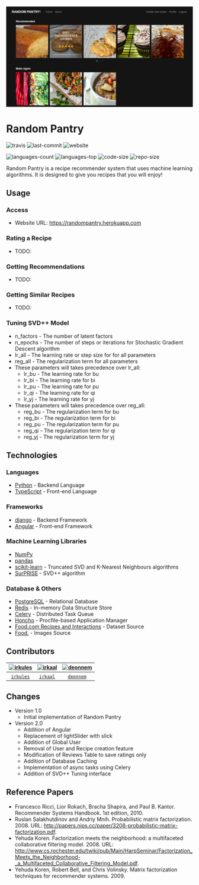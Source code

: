 
![randompantry](./randompantry.png)


# Random Pantry

![travis](https://img.shields.io/travis/com/irkules/randompantry)
![last-commit](https://img.shields.io/github/last-commit/irkules/randompantry)
![website](https://img.shields.io/website?url=https%3A%2F%2Frandompantry.herokuapp.com)

![languages-count](https://img.shields.io/github/languages/count/irkules/randompantry)
![languages-top](https://img.shields.io/github/languages/top/irkules/randompantry)
![code-size](https://img.shields.io/github/languages/code-size/irkules/randompantry)
![repo-size](https://img.shields.io/github/repo-size/irkules/randompantry)


Random Pantry is a recipe recommender system that uses machine learning algorithms. It is designed to give you recipes that you will enjoy!


## Usage

### Access
- Website URL: https://randompantry.herokuapp.com

### Rating a Recipe
- TODO:

### Getting Recommendations
- TODO:

### Getting Similar Recipes
- TODO:

### Tuning SVD++ Model
- n_factors - The number of latent factors
- n_epochs - The number of steps or iterations for Stochastic Gradient Descent algorithm
- lr_all - The learning rate or step size for for all parameters
- reg_all - The regularization term for all parameters
- These parameters will takes precedence over lr_all:
    - lr_bu - The learning rate for bu
    - lr_bi - The learning rate for bi
    - lr_pu - The learning rate for pu
    - lr_qi - The learning rate for qi
    - lr_yj - The learning rate for yj
- These parameters will takes precedence over reg_all:
    - reg_bu - The regularization term for bu
    - reg_bi - The regularization term for bi
    - reg_pu - The regularization term for pu
    - reg_qi - The regularization term for qi
    - reg_yj - The regularization term for yj

## Technologies
### Languages
* [Python](https://www.python.org) - Backend Language
* [TypeScript](https://www.typescriptlang.org/) - Front-end Language

### Frameworks
* [django](https://www.djangoproject.com/) - Backend Framework
* [Angular](https://angular.io/) - Front-end Framework

### Machine Learning Libraries
* [NumPy](https://numpy.org/)
* [pandas](https://pandas.pydata.org/)
* [scikit-learn](https://scikit-learn.org) - Truncated SVD and K-Nearest Neighbours algorithms
* [SurPRISE](http://surpriselib.com/) - SVD++ algorithm


### Database & Others
* [PostgreSQL](https://www.postgresql.org/) - Relational Database
* [Redis](https://redis.io/) - In-memory Data Structure Store
* [Celery](http://www.celeryproject.org) - Distributed Task Queue
* [Honcho](https://honcho.readthedocs.io/en/latest/) - Procfile-based Application Manager
* [Food.com Recipes and Interactions](https://www.kaggle.com/shuyangli94/food-com-recipes-and-user-interactions) - Dataset Source
* [Food.](https://www.food.com/) - Images Source


## Contributors
| [![irkules](https://avatars0.githubusercontent.com/u/55762386?s=400&v=4)](https://github.com/irkules) | [![irkaal](https://avatars0.githubusercontent.com/u/45277297?s=460&u=655fe8d05bb92cf2bad01027b304227e724a154b&v=4)](https://github.com/irkaal) | [![deonnem](https://avatars3.githubusercontent.com/u/42830094?s=460&v=4)](https://github.com/deonnem) |
| :-: | :-: | :-: |
| [`irkules`](http://github.com/irkules) | [`irkaal`](http://github.com/irkaal) | [`deonnem`](http://github.com/deonnem) |


## Changes
- Version 1.0
    - Initial implementation of Random Pantry
- Version 2.0
    - Addition of Angular
    - Replacement of lightSlider with slick
    - Addition of Global User
    - Removal of User and Recipe creation feature
    - Modification of Reviews Table to save ratings only
    - Addition of Database Caching
    - Implementation of async tasks using Celery
    - Addition of SVD++ Tuning interface


## Reference Papers
- Francesco Ricci, Lior Rokach, Bracha Shapira, and Paul B. Kantor. Recommender Systems Handbook. 1st edition, 2010.
- Ruslan Salakhutdinov and Andriy Mnih. Probabilistic matrix factorization. 2008. URL: http://papers.nips.cc/paper/3208-probabilistic-matrix-factorization.pdf.
- Yehuda Koren. Factorization meets the neighborhood: a multifaceted collaborative filtering model. 2008. URL: http://www.cs.rochester.edu/twiki/pub/Main/HarpSeminar/Factorization_Meets_the_Neighborhood-_a_Multifaceted_Collaborative_Filtering_Model.pdf.
- Yehuda Koren, Robert Bell, and Chris Volinsky. Matrix factorization techniques for recommender systems. 2009.

